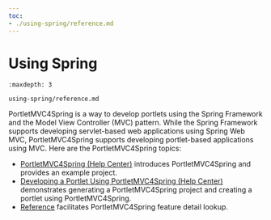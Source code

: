 ```yaml
---
toc:
- ./using-spring/reference.md
---
```

# Using Spring

```{toctree}
:maxdepth: 3

using-spring/reference.md
```

PortletMVC4Spring is a way to develop portlets using the Spring Framework and the Model View Controller (MVC) pattern. While the Spring Framework supports developing servlet-based web applications using Spring Web MVC, PortletMVC4Spring supports developing portlet-based applications using MVC. Here are the PortletMVC4Spring topics:

* [PortletMVC4Spring \(Help Center\)](https://help.liferay.com/hc/en-us/articles/360029850931-PortletMVC4Spring) introduces PortletMVC4Spring and provides an example project.
* [Developing a Portlet Using PortletMVC4Spring \(Help Center\)](https://help.liferay.com/hc/en-us/articles/360029028171-Developing-a-Portlet-Using-PortletMVC4Spring) demonstrates generating a PortletMVC4Spring project and creating a portlet using PortletMVC4Spring.
* [Reference](./using-spring/reference.md) facilitates PortletMVC4Spring feature detail lookup.